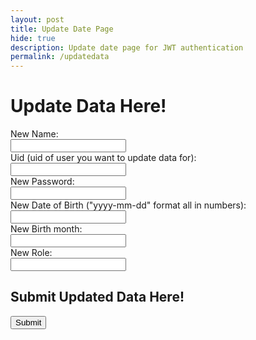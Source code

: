 ```yaml
---
layout: post
title: Update Date Page
hide: true
description: Update date page for JWT authentication
permalink: /updatedata
---
```


<body class="updatedata">
    <!-- Failure Screen -->
    <h1 class="bigtitle">Update Data Here!</h1>
    <!-- Prompt new updated info -->
    <label for="inputnane" class="smalltitle">New Name:</label><br>
    <input type="text" name="name" id="name" required><br>
    <label for="inputusername" class="smalltitle">Uid (uid of user you want to update data for):</label><br>
    <input type="text" name="uid" id="uid" required><br>
    <label for="inputpassword" class="smalltitle">New Password:</label><br>
    <input type="password" name="password" id="password" required><br>
    <label for="inputdob" class="smalltitle">New Date of Birth ("yyyy-mm-dd" format all in numbers):</label><br>
    <input type="text" name="dob" id="dob" required><br>
    <label for="inputmonth" class="smalltitle">New Birth month:</label><br>
    <input type="text" name="month" id="month" required><br>
    <label for="inputrole" class="smalltitle">New Role:</label><br>
    <input type="text" name="role" id="role" required><br>
    <!-- Prompt to submit -->
    <h2 class="smalltitle">Submit Updated Data Here!</h2>
    <button class="buttons" onclick="updatedata()">Submit</button>
    <script type="module">
        import { uri, options } from '{{site.baseurl}}/assets/js/api/config.js';
        function updatedata(){
        // if (document.getElementById("password").value != document.getElementById("confirmpassword").value) {
        //     alert("Error: Passwords do not match.");
        //     return;
        // }
        const url = uri + '/api/users/';
        const body = {
            uid: document.getElementById("uid").value,
            password: document.getElementById("password").value,
            name: document.getElementById("name").value,
            dob: document.getElementById("dob").value,
            month: document.getElementById("month").value,
            role: document.getElementById("role").value
        };
        const AuthOptions = {
            mode: 'cors', // no-cors, *cors, same-origin
            credentials: 'include', // include, same-origin, omit
            headers: {
                'Content-Type': 'application/json',
            },
            method: 'PUT', // Override the method property
            cache: 'no-cache', // Set the cache property
            body: JSON.stringify(body)
            };
            // fetch the API
            fetch(url, AuthOptions)
            // response is a RESTful "promise" on any successful fetch
            .then(response => {
                // check for response errors and display
                if (response.status !== 200) {
                    window.location.href = "{{site.baseurl}}/authorizationfail";
                    return;
                }
                // valid response will contain JSON data
                response.json().then(data => {
                    window.location.href = "{{site.baseurl}}/data/database";
                })
            })
            // catch fetch errors (ie ACCESS to server blocked)
            .catch(err => {
            console.log(err)
            });
        }
        // Attach login_user to the window object, allowing access to form action
        window.updatedata = updatedata;
    </script>
</body>